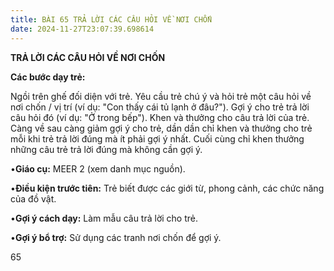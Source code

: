 ```yaml
---
title: BÀI 65 TRẢ LỜI CÁC CÂU HỎI VỀ NƠI CHỐN
date: 2024-11-27T23:07:39.698614
---
```


**TRẢ LỜI CÁC CÂU HỎI VỀ NƠI CHỐN**

**Các bước dạy trẻ:**

Ngồi trên ghế đối diện với trẻ. Yêu cầu trẻ chú ý và hỏi trẻ một câu
hỏi về nơi chốn / vị trí (ví dụ: "Con thấy cái tủ lạnh ở đâu?"). Gợi ý
cho trẻ trả lời câu hỏi đó (ví dụ: "Ở trong bếp"). Khen và thưởng cho
câu trả lời của trẻ. Càng về sau càng giảm gợi ý cho trẻ, dần dần chỉ
khen và thưởng cho trẻ mỗi khi trẻ trả lời đúng mà ít phải gợi ý nhất.
Cuối cùng chỉ khen thưởng những câu trẻ trả lời đúng mà không cần gợi
ý.

•**Giáo cụ:** MEER 2 (xem danh mục nguồn).

•**Điều kiện trước tiên:** Trẻ biết được các giới từ, phong cảnh, các
chức năng của đồ vật.

•**Gợi ý cách dạy:** Làm mẫu câu trả lời cho trẻ.

•**Gợi ý bổ trợ:** Sử dụng các tranh nơi chốn để gợi ý.

65

